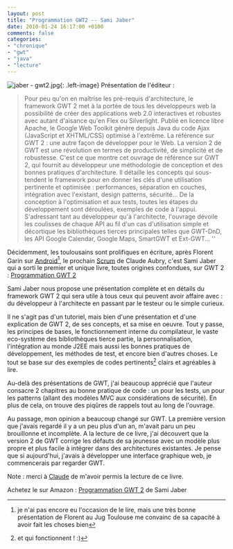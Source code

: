 ```yaml
---
layout: post
title: "Programmation GWT2 -- Sami Jaber"
date: 2010-01-24 16:17:00 +0100
comments: false
categories: 
- "chronique"
- "gwt"
- "java"
- "lecture"
---
```

![jaber - gwt2.jpg](https://blog-img.crafting-labs.fr/couverture/.jaber_-_gwt2_s.jpg){: .left-image}
 Présentation de l'éditeur : 
>Pour peu qu'on en maîtrise les pré-requis d'architecture, le framework GWT 2 met à la portée de tous les développeurs web la possibilité de créer des applications web 2.0 interactives et robustes avec autant d'aisance qu'en Flex ou Silverlight. Publié en licence libre Apache, le Google Web Toolkit génère depuis Java du code Ajax (JavaScript et XHTML/CSS) optimisé à l'extrême. La référence sur GWT 2 : une autre façon de développer pour le Web. La version 2 de GWT est une révolution en termes de productivité, de simplicité et de robustesse. C'est ce que montre cet ouvrage de référence sur GWT 2, qui fournit au développeur une méthodologie de conception et des bonnes pratiques d'architecture. Il détaille les concepts qui sous-tendent le framework pour en donner les clés d'une utilisation pertinente et optimisée : performances, séparation en couches, intégration avec l'existant, design patterns, sécurité... De la conception à l'optimisation et aux tests, toutes les étapes du développement sont déroulées, exemples de code à l'appui. S'adressant tant au développeur qu'à l'architecte, l'ouvrage dévoile les coulisses de chaque API au fil d'un cas d'utilisation simple et décortique les bibliothèques tierces principales telles que GWT-DnD, les API Google Calendar, Google Maps, SmartGWT et Ext-GWT... ''


Décidemment, les toulousains sont prolifiques en écriture, après Florent Garin sur [Android](http://www.amazon.fr/gp/product/2100531816?ie=UTF8&tag=monbloamoique-21&linkCode=as2&camp=1642&creative=19458&creativeASIN=2100531816)[^1], le prochain [Scrum](http://www.amazon.fr/gp/product/2100540181?ie=UTF8&tag=monbloamoique-21&linkCode=as2&camp=1642&creative=19458&creativeASIN=2100540181) de Claude Aubry, c'est Sami Jaber qui a sorti le premier et unique livre, toutes origines confondues, sur GWT 2 : [Programmation GWT 2](http://www.amazon.fr/gp/product/2212125690?ie=UTF8&tag=monbloamoique-21&linkCode=as2&camp=1642&creative=19458&creativeASIN=2212125690)

Sami Jaber nous propose une présentation complète et en détails du framework GWT 2 qui sera utile à tous ceux qui peuvent avoir affaire avec : du développeur à l'architecte en passant par le testeur ou le simple curieux.

Il ne s'agit pas d'un tutoriel, mais bien d'une présentation et d'une explication de GWT 2, de ses concepts, et sa mise en oeuvre. Tout y passe, les principes de bases, le fonctionnement interne du compilateur, le vaste eco-système des bibliothèques tierce partie, la personnalisation, l'intégration au monde J2EE mais aussi les bonnes pratiques de développement, les méthodes de test, et encore bien d'autres choses.
Le tout se base sur des exemples de codes pertinents[^2] clairs et agréables à lire. 

Au-delà des présentations de GWT, j'ai beaucoup apprécié que l'auteur consacre 2 chapitres au bonne pratique de code : un pour les tests, un pour les patterns (allant des modèles MVC aux considérations de sécurité). En plus de cela, on trouve des piqûres de rappels tout au long de l'ouvrage.

Au passage, mon opinion a beaucoup changé sur GWT. La première version que j'avais regardé il y a un peu plus d'un an, m'avait paru un peu brouillonne et incomplète. A la lecture de ce livre, j'ai découvert que la version 2 de GWT corrige les défauts de sa jeunesse avec un modèle plus propre et plus facile à intégrer dans des architectures existantes. Je pense que si aujourd'hui, j'avais à développer une interface graphique web, je commencerais par regarder GWT.




Note : merci à [Claude](http://www.aubryconseil.org) de m'avoir permis la lecture de ce livre.



 
Achetez le sur Amazon : [Programmation GWT 2](http://www.amazon.fr/gp/product/2212125690?ie=UTF8&tag=monbloamoique-21&linkCode=as2&camp=1642&creative=19458&creativeASIN) de Sami Jaber


[^1]: je n'ai pas encore eu l'occasion de le lire, mais une très bonne présentation de Florent au Jug Toulouse me convainc de sa capacité à avoir fait les choses bien
[^2]: et qui fonctionnent ! :)
